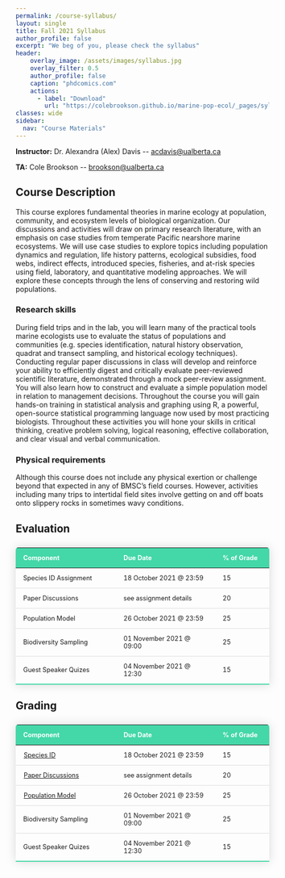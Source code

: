 ```yaml
---
permalink: /course-syllabus/
layout: single
title: Fall 2021 Syllabus
author_profile: false
excerpt: "We beg of you, please check the syllabus"
header:
    overlay_image: /assets/images/syllabus.jpg
    overlay_filter: 0.5
    author_profile: false
    caption: "phdcomics.com"
    actions:
      - label: "Download"
        url: "https://colebrookson.github.io/marine-pop-ecol/_pages/syllabus.pdf"
classes: wide
sidebar:
  nav: "Course Materials"
---
```


**Instructor:** Dr. Alexandra (Alex) Davis -- acdavis@ualberta.ca 

**TA:** Cole Brookson -- brookson@ualberta.ca

## Course Description 

This course explores fundamental theories in marine ecology at population, community, and ecosystem levels of biological organization. Our discussions and activities will draw on primary research literature, with an emphasis on case studies from temperate Pacific nearshore marine ecosystems. We will use case studies to explore topics including population dynamics and regulation, life history patterns, ecological subsidies, food webs, indirect effects, introduced species, fisheries, and at-risk species using field, laboratory, and quantitative modeling approaches. We will explore these concepts through the lens of conserving and restoring wild populations.

### Research skills 

During field trips and in the lab, you will learn many of the practical tools
marine ecologists use to evaluate the status of populations and communities (e.g. species identification, natural history observation, quadrat and transect sampling, and historical ecology techniques). Conducting regular paper discussions in class will develop and reinforce your ability to efficiently digest and critically evaluate peer-reviewed scientific literature, demonstrated through a mock peer-review assignment. You will also learn how to construct and evaluate a simple population model in relation to management decisions. Throughout the course you will gain hands-on training in statistical analysis and graphing using R, a powerful, open-source statistical programming language now used by most practicing biologists. Throughout these
activities you will hone your skills in critical thinking, creative problem solving, logical reasoning, effective collaboration, and clear visual and verbal communication.

### Physical requirements

Although this course does not include any physical exertion or
challenge beyond that expected in any of BMSC’s field courses. However, activities including many trips to intertidal field sites involve getting on and off boats onto slippery rocks in sometimes wavy conditions.

## Evaluation 



<style>
  .content-table {
    border-collapse: collapse;
    margin: 25px 0;
    font-size: 0.9em;
    min-width: 400px;
    border-radius: 5px 5px 0 0;
    overflow: hidden;
    box-shadow: 0 0 20px rgba(0, 0, 0, 0.15);
  }

  .content-table thead tr {
    background-color: #44d7a8;
    color: #ffffff;
    text-align: left;
    font-weight: bold;
  }

  .content-table th,
  .content-table td {
    padding: 12px 15px;
  }

  .content-table tbody tr {
    border-bottom: 1px solid #dddddd;
  }

  .content-table tbody tr:last-of-type {
    border-bottom: 2px solid #44d7a8;
  }

  tr:hover { background: #bebebe; }
  td a { 
      padding: 1px; 
}
</style>

<a>

</a>



<table class="content-table">
    <thead>
        <tr>
            <th width=400>Component</th>
            <th width=400>Due Date</th>
            <th width=174>% of Grade</th>
        </tr>
    </thead>
    <tbody>
        <tr>
            <td>Species ID Assignment</td>
            <td>18 October 2021 @ 23:59</td>
            <td>15</td>
        </tr>
        <tr>
            <td>Paper Discussions</td>
            <td>see assignment details</td>
            <td>20</td>
        </tr>
        <tr>
            <td>Population Model</td>
            <td>26 October 2021 @ 23:59</td>
            <td>25</td>
        </tr>
        <tr>
            <td>Biodiversity Sampling</td>
            <td>01 November 2021 @ 09:00</td>
            <td>25</td>
        </tr>
        <tr>
            <td>Guest Speaker Quizes</td>
            <td>04 November 2021 @ 12:30</td>
            <td>15</td>
        </tr>
    </tbody>
</table>

## Grading

<table class="content-table">
    <thead>
        <tr>
            <th width=400>Component</th>
            <th width=400>Due Date</th>
            <th width=174>% of Grade</th>
        </tr>
    </thead>
    <tbody>
        <tr>
            <td><a href="https://colebrookson.github.io/marine-pop-ecol/assignments/species-id.com">Species ID</a></td>
            <td>18 October 2021 @ 23:59</td>
            <td>15</td>
        </tr>
        <tr>
            <td><a href="https://colebrookson.github.io/marine-pop-ecol/assignments/paper-dis.com">Paper Discussions</a></td>
            <td>see assignment details</td>
            <td>20</td>
        </tr>
        <tr>
            <td><a href="https://colebrookson.github.io/marine-pop-ecol/assignments/pop-model.com">Population Model</a></td>
            <td>26 October 2021 @ 23:59</td>
            <td>25</td>
        </tr>
        <tr>
            <td>Biodiversity Sampling</td>
            <td>01 November 2021 @ 09:00</td>
            <td>25</td>
        </tr>
        <tr>
            <td>Guest Speaker Quizes</td>
            <td>04 November 2021 @ 12:30</td>
            <td>15</td>
        </tr>
    </tbody>
</table>

<style>

</style>